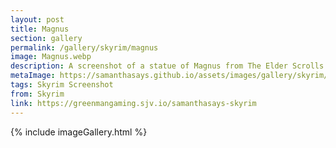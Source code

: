 ```yaml
---
layout: post
title: Magnus
section: gallery
permalink: /gallery/skyrim/magnus
image: Magnus.webp
description: A screenshot of a statue of Magnus from The Elder Scrolls V&#58; Skyrim, taken by Samantha Says.
metaImage: https://samanthasays.github.io/assets/images/gallery/skyrim/Magnus.webp
tags: Skyrim Screenshot
from: Skyrim
link: https://greenmangaming.sjv.io/samanthasays-skyrim
---
```

{% include imageGallery.html %}